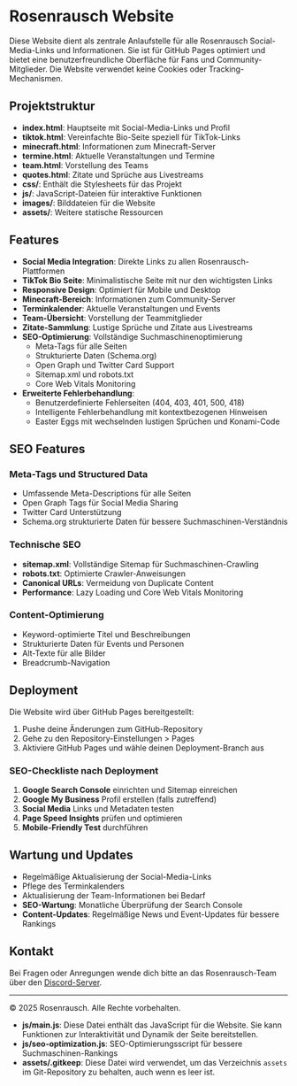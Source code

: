 # Rosenrausch Website

Diese Website dient als zentrale Anlaufstelle für alle Rosenrausch Social-Media-Links und Informationen. Sie ist für GitHub Pages optimiert und bietet eine benutzerfreundliche Oberfläche für Fans und Community-Mitglieder. Die Website verwendet keine Cookies oder Tracking-Mechanismen.

## Projektstruktur

- **index.html**: Hauptseite mit Social-Media-Links und Profil
- **tiktok.html**: Vereinfachte Bio-Seite speziell für TikTok-Links
- **minecraft.html**: Informationen zum Minecraft-Server
- **termine.html**: Aktuelle Veranstaltungen und Termine
- **team.html**: Vorstellung des Teams
- **quotes.html**: Zitate und Sprüche aus Livestreams
- **css/**: Enthält die Stylesheets für das Projekt
- **js/**: JavaScript-Dateien für interaktive Funktionen
- **images/**: Bilddateien für die Website
- **assets/**: Weitere statische Ressourcen

## Features

- **Social Media Integration**: Direkte Links zu allen Rosenrausch-Plattformen
- **TikTok Bio Seite**: Minimalistische Seite mit nur den wichtigsten Links
- **Responsive Design**: Optimiert für Mobile und Desktop
- **Minecraft-Bereich**: Informationen zum Community-Server
- **Terminkalender**: Aktuelle Veranstaltungen und Events
- **Team-Übersicht**: Vorstellung der Teammitglieder
- **Zitate-Sammlung**: Lustige Sprüche und Zitate aus Livestreams
- **SEO-Optimierung**: Vollständige Suchmaschinenoptimierung
  - Meta-Tags für alle Seiten
  - Strukturierte Daten (Schema.org)
  - Open Graph und Twitter Card Support
  - Sitemap.xml und robots.txt
  - Core Web Vitals Monitoring
- **Erweiterte Fehlerbehandlung**: 
  - Benutzerdefinierte Fehlerseiten (404, 403, 401, 500, 418)
  - Intelligente Fehlerbehandlung mit kontextbezogenen Hinweisen
  - Easter Eggs mit wechselnden lustigen Sprüchen und Konami-Code

## SEO Features

### Meta-Tags und Structured Data
- Umfassende Meta-Descriptions für alle Seiten
- Open Graph Tags für Social Media Sharing
- Twitter Card Unterstützung
- Schema.org strukturierte Daten für bessere Suchmaschinen-Verständnis

### Technische SEO
- **sitemap.xml**: Vollständige Sitemap für Suchmaschinen-Crawling
- **robots.txt**: Optimierte Crawler-Anweisungen
- **Canonical URLs**: Vermeidung von Duplicate Content
- **Performance**: Lazy Loading und Core Web Vitals Monitoring

### Content-Optimierung
- Keyword-optimierte Titel und Beschreibungen
- Strukturierte Daten für Events und Personen
- Alt-Texte für alle Bilder
- Breadcrumb-Navigation

## Deployment

Die Website wird über GitHub Pages bereitgestellt:

1. Pushe deine Änderungen zum GitHub-Repository
2. Gehe zu den Repository-Einstellungen > Pages
3. Aktiviere GitHub Pages und wähle deinen Deployment-Branch aus

### SEO-Checkliste nach Deployment

1. **Google Search Console** einrichten und Sitemap einreichen
2. **Google My Business** Profil erstellen (falls zutreffend)
3. **Social Media** Links und Metadaten testen
4. **Page Speed Insights** prüfen und optimieren
5. **Mobile-Friendly Test** durchführen

## Wartung und Updates

- Regelmäßige Aktualisierung der Social-Media-Links
- Pflege des Terminkalenders
- Aktualisierung der Team-Informationen bei Bedarf
- **SEO-Wartung**: Monatliche Überprüfung der Search Console
- **Content-Updates**: Regelmäßige News und Event-Updates für bessere Rankings

## Kontakt

Bei Fragen oder Anregungen wende dich bitte an das Rosenrausch-Team über den [Discord-Server](https://discord.rosenrausch.xyz).

---

© 2025 Rosenrausch. Alle Rechte vorbehalten.
- **js/main.js**: Diese Datei enthält das JavaScript für die Website. Sie kann Funktionen zur Interaktivität und Dynamik der Seite bereitstellen.
- **js/seo-optimization.js**: SEO-Optimierungsscript für bessere Suchmaschinen-Rankings
- **assets/.gitkeep**: Diese Datei wird verwendet, um das Verzeichnis `assets` im Git-Repository zu behalten, auch wenn es leer ist.
